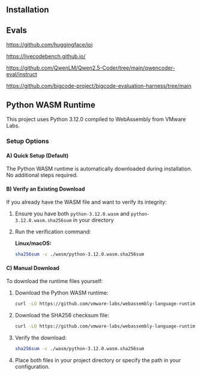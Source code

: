 ## Installation





## Evals

https://github.com/huggingface/ioi

https://livecodebench.github.io/

https://github.com/QwenLM/Qwen2.5-Coder/tree/main/qwencoder-eval/instruct

https://github.com/bigcode-project/bigcode-evaluation-harness/tree/main

## Python WASM Runtime

This project uses Python 3.12.0 compiled to WebAssembly from VMware Labs.

### Setup Options

#### A) Quick Setup (Default)
The Python WASM runtime is automatically downloaded during installation. No additional steps required.

#### B) Verify an Existing Download
If you already have the WASM file and want to verify its integrity:

1. Ensure you have both `python-3.12.0.wasm` and `python-3.12.0.wasm.sha256sum` in your directory
2. Run the verification command:

   **Linux/macOS:**
   ```bash
   sha256sum -c ./wasm/python-3.12.0.wasm.sha256sum
   ```

#### C) Manual Download
To download the runtime files yourself:

1. Download the Python WASM runtime:
   ```bash
   curl -LO https://github.com/vmware-labs/webassembly-language-runtimes/releases/download/python%2F3.12.0%2B20231211-040d5a6/python-3.12.0.wasm -o ./wasm/python-3.12.0.wasm
   ```

2. Download the SHA256 checksum file:
   ```bash
   curl -LO https://github.com/vmware-labs/webassembly-language-runtimes/releases/download/python%2F3.12.0%2B20231211-040d5a6/python-3.12.0.wasm.sha256sum -o ./wasm/python-3.12.0.wasm.sha256sum
   ```

3. Verify the download:
   ```bash
   sha256sum -c ./wasm/python-3.12.0.wasm.sha256sum
   ```

4. Place both files in your project directory or specify the path in your configuration.